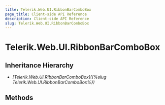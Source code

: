 ```yaml
---
title: Telerik.Web.UI.RibbonBarComboBox
page_title: Client-side API Reference
description: Client-side API Reference
slug: Telerik.Web.UI.RibbonBarComboBox
---
```


# Telerik.Web.UI.RibbonBarComboBox

## Inheritance Hierarchy

* *[Telerik.Web.UI.RibbonBarComboBox]({%slug Telerik.Web.UI.RibbonBarComboBox%})*

## Methods